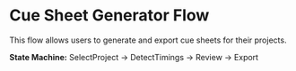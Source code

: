 # Cue Sheet Generator Flow

This flow allows users to generate and export cue sheets for their projects.

**State Machine:** SelectProject → DetectTimings → Review → Export
